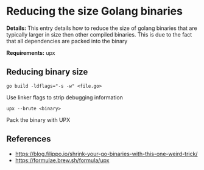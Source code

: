 # Reducing the size Golang binaries

**Details:** This entry details how to reduce the size of golang binaries that are typically larger in size then other compiled binaries. This is due to the fact that all dependencies are packed into the binary

**Requirements:** upx

## Reducing binary size

```go build -ldflags="-s -w" <file.go>```

Use linker flags to strip debugging information

```upx --brute <binary>```

Pack the binary with UPX

## References
* https://blog.filippo.io/shrink-your-go-binaries-with-this-one-weird-trick/
* https://formulae.brew.sh/formula/upx
